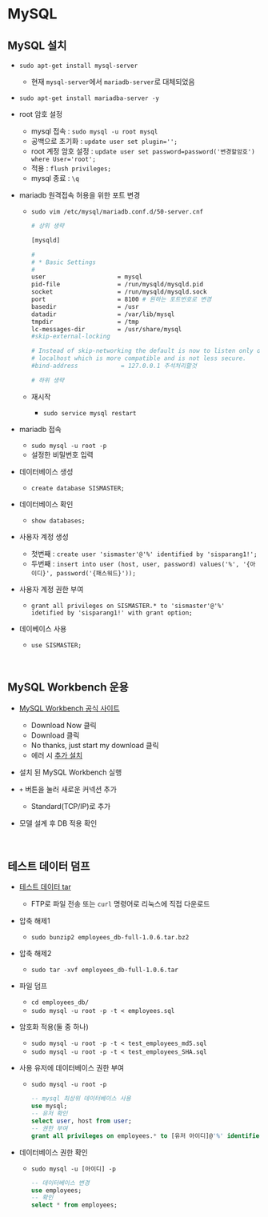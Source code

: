 # MySQL
## MySQL 설치
- `sudo apt-get install mysql-server`
  - 현재 `mysql-server`에서 `mariadb-server`로 대체되었음
- `sudo apt-get install mariadba-server -y`

- root 암호 설정
  - mysql 접속 : `sudo mysql -u root mysql`
  - 공백으로 초기화 : `update user set plugin='';`
  - root 계정 암호 설정 : `update user set password=password('변경할암호') where User='root';`
  - 적용 : `flush privileges;`
  - mysql 종료 : `\q`

- mariadb 원격접속 허용을 위한 포트 변경
  - `sudo vim /etc/mysql/mariadb.conf.d/50-server.cnf`
    ```sh
    # 상위 생략

    [mysqld]

    #
    # * Basic Settings
    #
    user                    = mysql
    pid-file                = /run/mysqld/mysqld.pid
    socket                  = /run/mysqld/mysqld.sock
    port                    = 8100 # 원하는 포트번호로 변경
    basedir                 = /usr
    datadir                 = /var/lib/mysql
    tmpdir                  = /tmp
    lc-messages-dir         = /usr/share/mysql
    #skip-external-locking

    # Instead of skip-networking the default is now to listen only on
    # localhost which is more compatible and is not less secure.
    #bind-address            = 127.0.0.1 주석처리할것

    # 하위 생략
    ```

  - 재시작
    - `sudo service mysql restart`

- mariadb 접속
  - `sudo mysql -u root -p`
  - 설정한 비밀번호 입력

- 데이터베이스 생성
  - `create database SISMASTER;`

- 데이터베이스 확인
  - `show databases;`

- 사용자 계정 생성
  - 첫번째 : `create user 'sismaster'@'%' identified by 'sisparang1!';`
  - 두번째 : `insert into user (host, user, password) values('%', '{아이디}', password('{패스워드}'));`

- 사용자 계정 권한 부여
  - `grant all privileges on SISMASTER.* to 'sismaster'@'%' idetified by 'sisparang1!' with grant option;`
  
- 데이베이스 사용
  - `use SISMASTER;`

<br>

## MySQL Workbench 운용
- [MySQL Workbench 공식 사이트](https://www.mysql.com/products/workbench/)
  - Download Now 클릭
  - Download 클릭
  - No thanks, just start my download 클릭
  - 에러 시 [추가 설치](https://dev.mysql.com/resources/workbench_prerequisites.html)

- 설치 된 MySQL Workbench 실행
  
- `+` 버튼을 눌러 새로운 커넥션 추가
  - Standard(TCP/IP)로 추가

- 모델 설계 후 DB 적용 확인

<br>

## 테스트 데이터 덤프
- [테스트 데이터 tar](https://launchpad.net/test-db/employees-db-1/1.0.6/+download/employees_db-full-1.0.6.tar.bz2)
  - FTP로 파일 전송 또는 `curl` 명령어로 리눅스에 직접 다운로드

- 압축 해제1
  - `sudo bunzip2 employees_db-full-1.0.6.tar.bz2`

- 압축 해제2
  - `sudo tar -xvf employees_db-full-1.0.6.tar`

- 파일 덤프
  - `cd employees_db/`
  - `sudo mysql -u root -p -t < employees.sql`

- 암호화 적용(둘 중 하나)
  - `sudo mysql -u root -p -t < test_employees_md5.sql`
  - `sudo mysql -u root -p -t < test_employees_SHA.sql`

- 사용 유저에 데이터베이스 권한 부여
  - `sudo mysql -u root -p`
    ```sql
    -- mysql 최상위 데이터베이스 사용
    use mysql;
    -- 유저 확인
    select user, host from user;
    -- 권한 부여
    grant all privileges on employees.* to [유저 아이디]@'%' identified by '[비밀번호]';
    ```

- 데이터베이스 권한 확인
  - `sudo mysql -u [아이디] -p`
    ```sql
    -- 데이터베이스 변경
    use employees;
    -- 확인
    select * from employees;
    ```